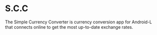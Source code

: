 S.C.C
=====

The Simple Currency Converter is currency conversion app for Android-L that connects online to get the most up-to-date exchange rates.
